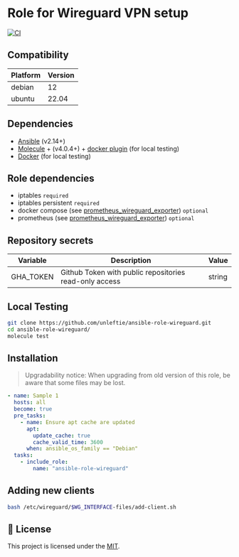 # Role for Wireguard VPN setup

[![CI](https://github.com/unleftie/ansible-role-wireguard/actions/workflows/ci.yml/badge.svg)](https://github.com/unleftie/ansible-role-wireguard/actions/workflows/ci.yml)

## Compatibility

| Platform | Version |
| -------- | ------- |
| debian   | 12      |
| ubuntu   | 22.04   |

## Dependencies

- [Ansible](https://docs.ansible.com/ansible/latest/installation_guide/intro_installation.html) (v2.14+)
- [Molecule](https://molecule.readthedocs.io/en/latest/installation.html) + (v4.0.4+) + [docker plugin](https://github.com/ansible-community/molecule-plugins) (for local testing)
- [Docker](https://docs.docker.com/get-docker/) (for local testing)

## Role dependencies

- iptables `required`
- iptables persistent `required`
- docker compose (see [prometheus_wireguard_exporter](https://github.com/MindFlavor/prometheus_wireguard_exporter)) `optional`
- prometheus (see [prometheus_wireguard_exporter](https://github.com/MindFlavor/prometheus_wireguard_exporter)) `optional`

## Repository secrets

| Variable  | Description                                            | Value  |
| --------- | ------------------------------------------------------ | ------ |
| GHA_TOKEN | Github Token with public repositories read-only access | string |

## Local Testing

```sh
git clone https://github.com/unleftie/ansible-role-wireguard.git
cd ansible-role-wireguard/
molecule test
```

## Installation

> Upgradability notice: When upgrading from old version of this role, be aware that some files may be lost.

```yml
- name: Sample 1
  hosts: all
  become: true
  pre_tasks:
    - name: Ensure apt cache are updated
      apt:
        update_cache: true
        cache_valid_time: 3600
      when: ansible_os_family == "Debian"
  tasks:
    - include_role:
        name: "ansible-role-wireguard"
```

## Adding new clients

```sh
bash /etc/wireguard/$WG_INTERFACE-files/add-client.sh
```

## 📝 License

This project is licensed under the [MIT](LICENSE).
